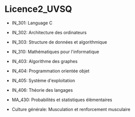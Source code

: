# Licence2_UVSQ

- IN_301: Language C

- IN_302: Architecture des ordinateurs

- IN_303: Structure de données et algorithmique

- IN_310: Mathématiques pour l'informatique

- IN_403: Algorithme des graphes

- IN_404: Programmation orientée objet

- IN_405: Système d'exploitation

- IN_406: Théorie des langages

- MA_430: Probabilités et statistiques élèmentaires 

- Culture générale: Musculation et renforcement musculaire
